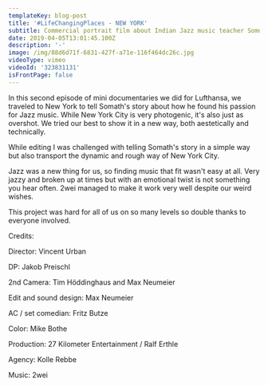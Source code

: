 ```yaml
---
templateKey: blog-post
title: '#LifeChangingPlaces - NEW YORK'
subtitle: Commercial portrait film about Indian Jazz music teacher Somnath
date: 2019-04-05T13:01:45.100Z
description: '-'
image: /img/88d6d71f-6831-427f-a71e-116f464dc26c.jpg
videoType: vimeo
videoId: '323831131'
isFrontPage: false
---
```

In this second episode of mini documentaries we did for Lufthansa, we traveled to New York to tell Somath's story about how he found his passion for Jazz music. While New York City is very photogenic, it's also just as overshot. We tried our best to show it in a new way, both aestetically and technically.

While editing I was challenged with telling Somath's story in a simple way but also transport the dynamic and rough way of New York City. 

Jazz was a new thing for us, so finding music that fit wasn't easy at all. Very jazzy and broken up at times but with an emotional twist is not something you hear often. 2wei managed to make it work very well despite our weird wishes.

This project was hard for all of us on so many levels so double thanks to everyone involved.

Credits: 

Director: Vincent Urban

DP: Jakob Preischl

2nd Camera: Tim Höddinghaus and Max Neumeier

Edit and sound design: Max Neumeier

AC / set comedian: Fritz Butze

Color: Mike Bothe

Production: 27 Kilometer Entertainment / Ralf Erthle

Agency: Kolle Rebbe

Music: 2wei
